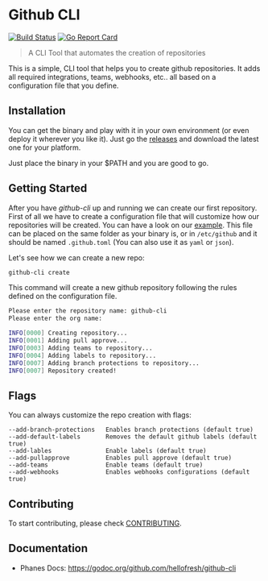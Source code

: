 # Github CLI

[![Build Status](https://travis-ci.org/hellofresh/phanes.svg?branch=master)](https://travis-ci.org/hellofresh/phanes)
[![Go Report Card](https://goreportcard.com/badge/github.com/hellofresh/phanes)](https://goreportcard.com/report/github.com/hellofresh/phanes)

> A CLI Tool that automates the creation of repositories

This is a simple, CLI tool that helps you to create github repositories. 
It adds all required integrations, teams, webhooks, etc.. all based on a configuration file that you define.

## Installation

You can get the binary and play with it in your own environment (or even deploy it wherever you like it).
Just go the [releases](https://github.com/hellofresh/github-cli/releases) and download the latest one for your platform.

Just place the binary in your $PATH and you are good to go.

## Getting Started

After you have *github-cli* up and running we can create our first repository.
First of all we have to create a configuration file that will customize how our repositories will be created. You can have a look on our [example](.github.sample.toml).
This file can be placed on the same folder as your binary is, or in `/etc/github` and it should be named `.github.toml` (You can also use it as `yaml` or `json`).

Let's see how we can create a new repo:

```sh
github-cli create
```

This command will create a new github repository following the rules defined on the configuration file.

```sh
Please enter the repository name: github-cli
Please enter the org name:

INFO[0000] Creating repository...
INFO[0001] Adding pull approve...
INFO[0003] Adding teams to repository...
INFO[0004] Adding labels to repository...
INFO[0007] Adding branch protections to repository...
INFO[0007] Repository created!
```

## Flags

You can always customize the repo creation with flags:

```
--add-branch-protections   Enables branch protections (default true)
--add-default-labels       Removes the default github labels (default true)
--add-lables               Enable labels (default true)
--add-pullapprove          Enables pull approve (default true)
--add-teams                Enable teams (default true)
--add-webhooks             Enables webhooks configurations (default true)
```

## Contributing

To start contributing, please check [CONTRIBUTING](CONTRIBUTING.md).

## Documentation

* Phanes Docs: https://godoc.org/github.com/hellofresh/github-cli

